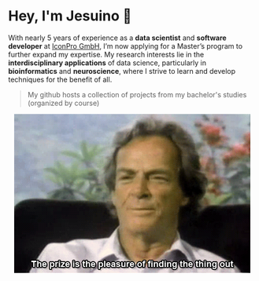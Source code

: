 # Hey, I'm Jesuino 👋

With nearly 5 years of experience as a **data scientist** and **software developer** at [IconPro GmbH](https://iconpro.com/en/), I’m now applying for a Master’s program to further expand my expertise. My research interests lie in the **interdisciplinary applications** of data science, particularly in **bioinformatics** and **neuroscience**, where I strive to learn and develop techniques for the benefit of all.

> My github hosts a collection of projects from my bachelor's studies (organized by course)

<div align="center">
  <img src="feynman.webp" alt="Feynman">
</div>
